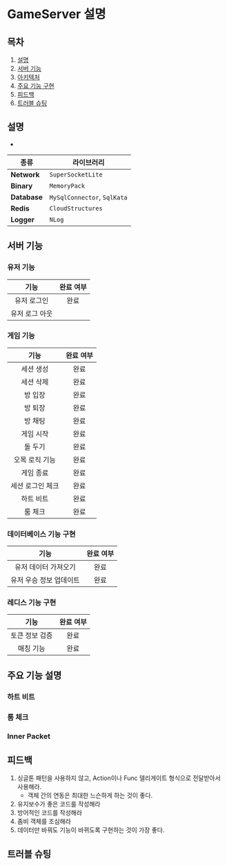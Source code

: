 # GameServer 설명

## 목차
1. [설명](#설명)
2. [서버 기능](#서버-기능)
3. [아키텍처](#아키텍처)
4. [주요 기능 구현](#주요-기능-구현)
5. [피드백](#피드백)
6. [트러블 슈팅](#트러블-슈팅)

## 설명
- 

| 종류         | 라이브러리                  |
| ------------ | --------------------------- |
| **Network**  | `SuperSocketLite`           |
| **Binary**   | `MemoryPack`                |
| **Database** | `MySqlConnector`, `SqlKata` |
| **Redis**    | `CloudStructures`           |
| **Logger**   | `NLog`                      |

## 서버 기능

### 유저 기능
|    **기능**    | **완료 여부** |
| :------------: | :-----------: |
|  유저 로그인   |     완료      |
| 유저 로그 아웃 |               |

### 게임 기능
|     **기능**     | **완료 여부** |
| :--------------: | :-----------: |
|    세션 생성     |     완료      |
|    세션 삭제     |     완료      |
|     방 입장      |     완료      |
|     방 퇴장      |     완료      |
|     방 채팅      |     완료      |
|    게임 시작     |     완료      |
|     돌 두기      |     완료      |
|  오목 로직 기능  |     완료      |
|    게임 종료     |     완료      |
| 세션 로그인 체크 |     완료      |
|    하트 비트     |     완료      |
|     룸 체크      |     완료      |

### 데이터베이스 기능 구현
|        **기능**         | **완료 여부** |
| :---------------------: | :-----------: |
|  유저 데이터 가져오기   |     완료      |
| 유저 우승 정보 업데이트 |     완료      |

### 레디스 기능 구현
|    **기능**    | **완료 여부** |
| :------------: | :-----------: |
| 토큰 정보 검증 |     완료      |
|   매칭 기능    |     완료      |

## 주요 기능 설명

### 하트 비트

### 룸 체크

### Inner Packet

## 피드백
1. 싱글톤 패턴을 사용하지 않고, Action이나 Func 델리게이트 형식으로 전달받아서 사용해라.
    - 객체 간의 연동은 최대한 느슨하게 하는 것이 좋다.
2. 유지보수가 좋은 코드를 작성해라
3. 방어적인 코드를 작성해라
4. 좀비 객체를 조심해라
5. 데이터만 바꿔도 기능이 바뀌도록 구현하는 것이 가장 좋다.

## 트러블 슈팅